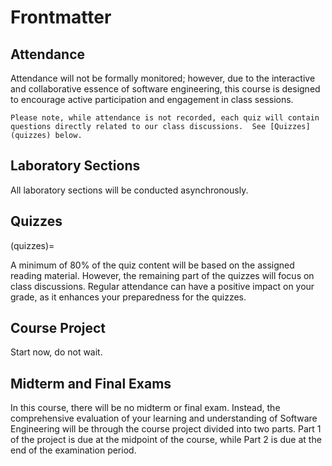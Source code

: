 # Frontmatter



## Attendance

Attendance will not be formally monitored; however, due to the interactive and collaborative essence of software engineering, this course is designed to encourage active participation and engagement in class sessions.

```{warning}
Please note, while attendance is not recorded, each quiz will contain questions directly related to our class discussions.  See [Quizzes](quizzes) below.
```

## Laboratory Sections

All laboratory sections will be conducted asynchronously.

## Quizzes
(quizzes)=

A minimum of 80% of the quiz content will be based on the assigned reading material. However, the remaining part of the quizzes will focus on class discussions. Regular attendance can have a positive impact on your grade, as it enhances your preparedness for the quizzes.

## Course Project

Start now, do not wait.

## Midterm and Final Exams

In this course, there will be no midterm or final exam. Instead, the comprehensive evaluation of your learning and understanding of Software Engineering will be through the course project divided into two parts. Part 1 of the project is due at the midpoint of the course, while Part 2 is due at the end of the examination period.